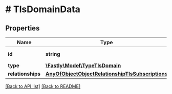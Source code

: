 # # TlsDomainData

## Properties

Name | Type | Description | Notes
------------ | ------------- | ------------- | -------------
**id** | **string** | The domain name. | [optional] [readonly]
**type** | [**\Fastly\Model\TypeTlsDomain**](TypeTlsDomain.md) |  | [optional]
**relationships** | [**AnyOfObjectObjectRelationshipTlsSubscriptions**](AnyOfObjectObjectRelationshipTlsSubscriptions.md) |  | [optional]

[[Back to API list]](../../README.md#endpoints) [[Back to README]](../../README.md)
